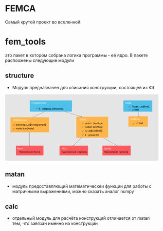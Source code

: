 # FEMCA
Самый крутой проект во вселенной.

# fem_tools
это пакет в котором собрана логика программы - её ядро. В пакете распоожены следующие модули

## structure
- Модуль предназначен для описания конструкции, состоящей из КЭ

![схема элементов](img/sructure.png)

## matan
- модуль предоставляющий математическеи функции
для работы с матричными выражениями, можно сказать аналог numpy

## calc
- отдельный модуль для расчёта конструкций отличается от matan тем, что завязан именно на конструкции
